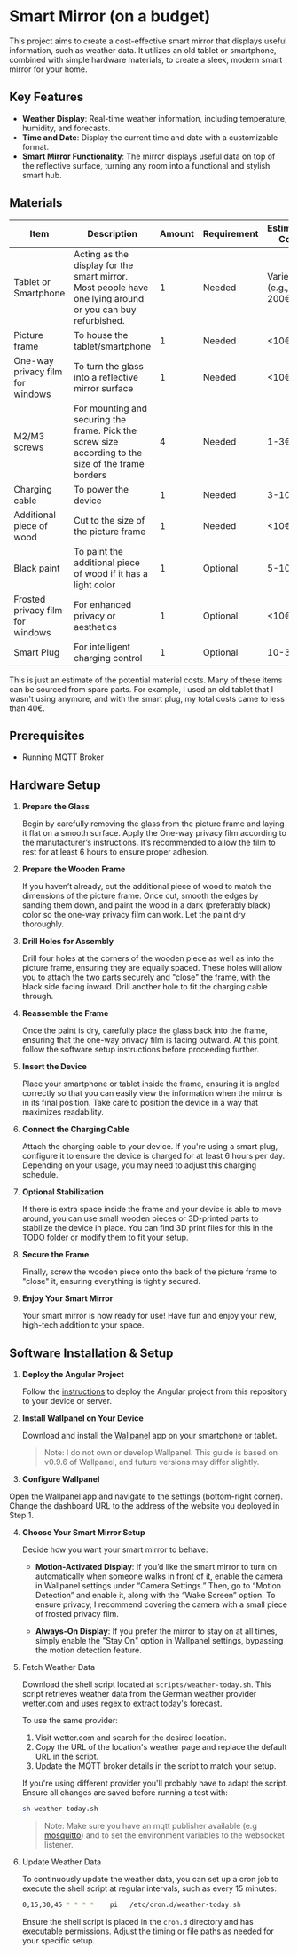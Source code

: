 # Smart Mirror (on a budget)
This project aims to create a cost-effective smart mirror that displays useful information, such as weather data. It utilizes an old tablet or smartphone, combined with simple hardware materials, to create a sleek, modern smart mirror for your home.

## Key Features
- **Weather Display**: Real-time weather information, including temperature, humidity, and forecasts.
- **Time and Date**: Display the current time and date with a customizable format.
- **Smart Mirror Functionality**: The mirror displays useful data on top of the reflective surface, turning any room into a functional and stylish smart hub.

## Materials
| **Item**                         | **Description**                                                                                           | **Amount** | **Requirement** | **Estimated Cost**    |
| -------------------------------- | --------------------------------------------------------------------------------------------------------- | ---------- | --------------- | --------------------- |
| Tablet or Smartphone             | Acting as the display for the smart mirror. Most people have one lying around or you can buy refurbished. | 1          | Needed          | Varies (e.g., 0-200€) |
| Picture frame                    | To house the tablet/smartphone                                                                            | 1          | Needed          | <10€                  |
| One-way privacy film for windows | To turn the glass into a reflective mirror surface                                                        | 1          | Needed          | <10€                  |
| M2/M3 screws                     | For mounting and securing the frame. Pick the screw size according to the size of the frame borders       | 4          | Needed          | 1-3€                  |
| Charging cable                   | To power the device                                                                                       | 1          | Needed          | 3-10€                 |
| Additional piece of wood         | Cut to the size of the picture frame                                                                      | 1          | Needed          | <10€                  |
| Black paint                      | To paint the additional piece of wood if it has a light color                                             | 1          | Optional        | 5-10€                 |
| Frosted privacy film for windows | For enhanced privacy or aesthetics                                                                        | 1          | Optional        | <10€                  |
| Smart Plug                       | For intelligent charging control                                                                          | 1          | Optional        | 10-30€                |

This is just an estimate of the potential material costs. Many of these items can be sourced from spare parts. For example, I used an old tablet that I wasn't using anymore, and with the smart plug, my total costs came to less than 40€.

## Prerequisites 
- Running MQTT Broker

## Hardware Setup
1. **Prepare the Glass**
   
   Begin by carefully removing the glass from the picture frame and laying it flat on a smooth surface. Apply the One-way privacy film according to the manufacturer’s instructions. It’s recommended to allow the film to rest for at least 6 hours to ensure proper adhesion.

2. **Prepare the Wooden Frame**
   
    If you haven’t already, cut the additional piece of wood to match the dimensions of the picture frame. Once cut, smooth the edges by sanding them down, and paint the wood in a dark (preferably black) color so the one-way privacy film can work. Let the paint dry thoroughly.

3. **Drill Holes for Assembly**

    Drill four holes at the corners of the wooden piece as well as into the picture frame, ensuring they are equally spaced. These holes will allow you to attach the two parts securely and "close" the frame, with the black side facing inward. Drill another hole to fit the charging cable through.

4. **Reassemble the Frame**

    Once the paint is dry, carefully place the glass back into the frame, ensuring that the one-way privacy film is facing outward. At this point, follow the software setup instructions before proceeding further.

5. **Insert the Device**

    Place your smartphone or tablet inside the frame, ensuring it is angled correctly so that you can easily view the information when the mirror is in its final position. Take care to position the device in a way that maximizes readability.

6. **Connect the Charging Cable**

    Attach the charging cable to your device. If you're using a smart plug, configure it to ensure the device is charged for at least 6 hours per day. Depending on your usage, you may need to adjust this charging schedule.

7. **Optional Stabilization**

    If there is extra space inside the frame and your device is able to move around, you can use small wooden pieces or 3D-printed parts to stabilize the device in place. You can find 3D print files for this in the TODO folder or modify them to fit your setup.

8. **Secure the Frame**

    Finally, screw the wooden piece onto the back of the picture frame to "close" it, ensuring everything is tightly secured.

9. **Enjoy Your Smart Mirror**

    Your smart mirror is now ready for use! Have fun and enjoy your new, high-tech addition to your space.

## Software Installation & Setup

1. **Deploy the Angular Project**

    Follow the [instructions](./website.README.md) to deploy the Angular project from this repository to your device or server.

2. **Install Wallpanel on Your Device**

    Download and install the [Wallpanel](https://play.google.com/store/apps/details?id=xyz.wallpanel.app&hl=de&pli=1) app on your smartphone or tablet.

    > Note: I do not own or develop Wallpanel. This guide is based on v0.9.6 of Wallpanel, and future versions may differ slightly.

3. **Configure Wallpanel**

Open the Wallpanel app and navigate to the settings (bottom-right corner). Change the dashboard URL to the address of the website you deployed in Step 1.

4. **Choose Your Smart Mirror Setup**

    Decide how you want your smart mirror to behave:

   - **Motion-Activated Display**: If you’d like the smart mirror to turn on automatically when someone walks in front of it, enable the camera in Wallpanel settings under “Camera Settings.” Then, go to “Motion Detection” and enable it, along with the “Wake Screen” option. To ensure privacy, I recommend covering the camera with a small piece of frosted privacy film.

   - **Always-On Display**: If you prefer the mirror to stay on at all times, simply enable the "Stay On" option in Wallpanel settings, bypassing the motion detection feature.

5. Fetch Weather Data

    Download the shell script located at `scripts/weather-today.sh`. This script retrieves weather data from the German weather provider wetter.com and uses regex to extract today's forecast.

    To use the same provider:

    1. Visit wetter.com and search for the desired location.
    2. Copy the URL of the location's weather page and replace the default URL in the script.
    3. Update the MQTT broker details in the script to match your setup.
   
   If you're using different provider you'll probably have to adapt the script. Ensure all changes are saved before running a test with:
   ```bash
   sh weather-today.sh
   ```
   > Note: Make sure you have an mqtt publisher available (e.g [mosquitto](https://mosquitto.org/)) and to set the environment variables to the websocket listener. 

6. Update Weather Data

    To continuously update the weather data, you can set up a cron job to execute the shell script at regular intervals, such as every 15 minutes:
    ```bash
    0,15,30,45 * * * *    pi   /etc/cron.d/weather-today.sh 
    ``` 
    Ensure the shell script is placed in the `cron.d` directory and has executable permissions. Adjust the timing or file paths as needed for your specific setup.